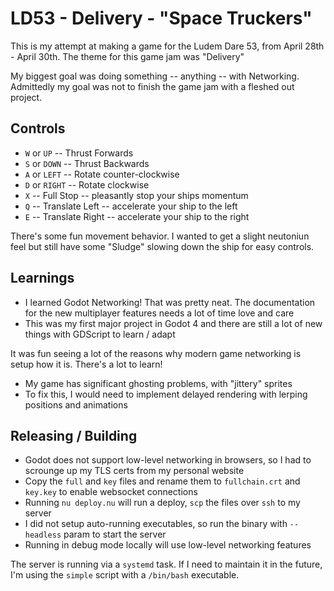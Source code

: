 # LD53 - Delivery - "Space Truckers"

This is my attempt at making a game for the Ludem Dare 53, from April 28th - April 30th. The theme for this game jam was "Delivery"

My biggest goal was doing something -- anything -- with Networking. Admittedly my goal was not to finish the game jam with a fleshed out project.

## Controls

* `W` or `UP` -- Thrust Forwards
* `S` or `DOWN` -- Thrust Backwards
* `A` or `LEFT` -- Rotate counter-clockwise
* `D` or `RIGHT` -- Rotate clockwise
* `X` -- Full Stop -- pleasantly stop your ships momentum
* `Q` -- Translate Left -- accelerate your ship to the left
* `E` -- Translate Right -- accelerate your ship to the right

There's some fun movement behavior. I wanted to get a slight neutoniun feel but still have some "Sludge" slowing down the ship for easy controls.

## Learnings

* I learned Godot Networking! That was pretty neat. The documentation for the new multiplayer features needs a lot of time love and care
* This was my first major project in Godot 4 and there are still a lot of new things with GDScript to learn / adapt

It was fun seeing a lot of the reasons why modern game networking is setup how it is. There's a lot to learn!
* My game has significant ghosting problems, with "jittery" sprites
* To fix this, I would need to implement delayed rendering with lerping positions and animations

## Releasing / Building

* Godot does not support low-level networking in browsers, so I had to scrounge up my TLS certs from my personal website
* Copy the `full` and `key` files and rename them to `fullchain.crt` and `key.key` to enable websocket connections
* Running `nu deploy.nu` will run a deploy, `scp` the files over `ssh` to my server
* I did not setup auto-running executables, so run the binary with `--headless` param to start the server
* Running in debug mode locally will use low-level networking features

The server is running via a `systemd` task. If I need to maintain it in the future, I'm using the `simple` script with a `/bin/bash` executable.